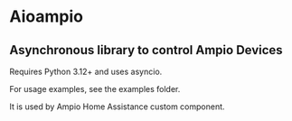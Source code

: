 # Aioampio

## Asynchronous library to control Ampio Devices

Requires Python 3.12+ and uses asyncio.

For usage examples, see the examples folder.

It is used by Ampio Home Assistance custom component.